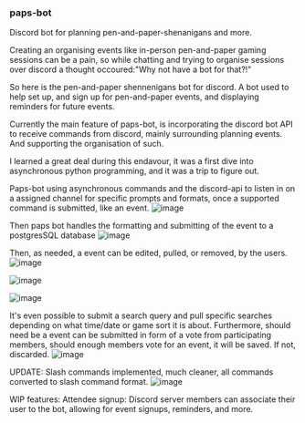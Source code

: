 ### paps-bot
Discord bot for planning pen-and-paper-shenanigans and more.

Creating an organising events like in-person pen-and-paper gaming sessions can be a pain, so while chatting and trying to organise sessions over discord a thought occoured:"Why not have a bot for that?!"

So here is the pen-and-paper shennenigans bot for discord. A bot used to help set up, and sign up for pen-and-paper events, and displaying reminders for future events.

Currently the main feature of paps-bot, is incorporating the discord bot API to receive commands from discord, mainly surrounding planning events. And supporting the organisation of such.

I learned a great deal during this endavour, it was a first dive into asynchronous python programming, and it was a trip to figure out. 

Paps-bot using asynchronous commands and the discord-api to listen in on a assigned channel for specific prompts and formats, once a supported command is submitted, like an event. 
![image](https://github.com/DanishKodeMonkey/paps-bot/assets/121358075/89365777-afec-45fe-ae97-0927c075db2b)



Then paps bot handles the formatting and submitting of the event to a postgresSQL database
![image](https://github.com/DanishKodeMonkey/paps-bot/assets/121358075/f8e8a63f-aa52-4fb0-ba7b-45cc2d596a85)



Then, as needed, a event can be edited, pulled, or removed, by the users. 
![image](https://github.com/DanishKodeMonkey/paps-bot/assets/121358075/e666af32-df25-4db9-b4b1-eb183c6e9590)

![image](https://github.com/DanishKodeMonkey/paps-bot/assets/121358075/8fad4fc7-131f-4ff8-bdd1-89debe64b169)

![image](https://github.com/DanishKodeMonkey/paps-bot/assets/121358075/414b81d9-f74b-4980-88cd-6f3e6e7b5fb4)



It's even possible to submit a search query and pull specific searches depending on what time/date or game sort it is about.
Furthermore, should need be a event can be submitted in form of a vote from participating members, should enough members vote for an event, it will be saved. If not, discarded.
![image](https://github.com/DanishKodeMonkey/paps-bot/assets/121358075/8e80dc47-eeee-4e3b-979b-91a8e0ac966a)



UPDATE:
Slash commands implemented, much cleaner, all commands converted to slash command format.
![image](https://github.com/DanishKodeMonkey/paps-bot/assets/121358075/4cecb516-354c-42bf-aa48-14da1ca1dee0)


WIP features:
Attendee signup:
Discord server members can associate their user to the bot, allowing for event signups, reminders, and more.
